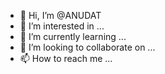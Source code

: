 - 👋 Hi, I’m @ANUDAT
- 👀 I’m interested in ...
- 🌱 I’m currently learning ...
- 💞️ I’m looking to collaborate on ...
- 📫 How to reach me ...

<!---
ANUDAT/ANUDAT is a ✨ special ✨ repository because its `README.md` (this file) appears on your GitHub profile.
You can click the Preview link to take a look at your changes.
--->
